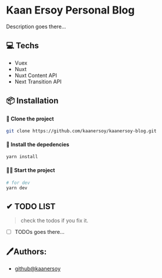 # Kaan Ersoy Personal Blog

Description goes there...

## 💻 Techs

- Vuex
- Nuxt
- Nuxt Content API
- Next Transition API

## 📦 Installation

#### 📰 Clone the project

```bash
git clone https://github.com/kaanersoy/kaanersoy-blog.git
```

#### 🔻 Install the depedencies

```bash
yarn install
```

#### 🏃‍♂️ Start the project

```bash
# for dev
yarn dev
```

## ✔ TODO LIST

> check the todos if you fix it.
- [ ] TODOs goes there...
## 🖊Authors:

- [github@kaanersoy](https://github.com/kaanersoy)
